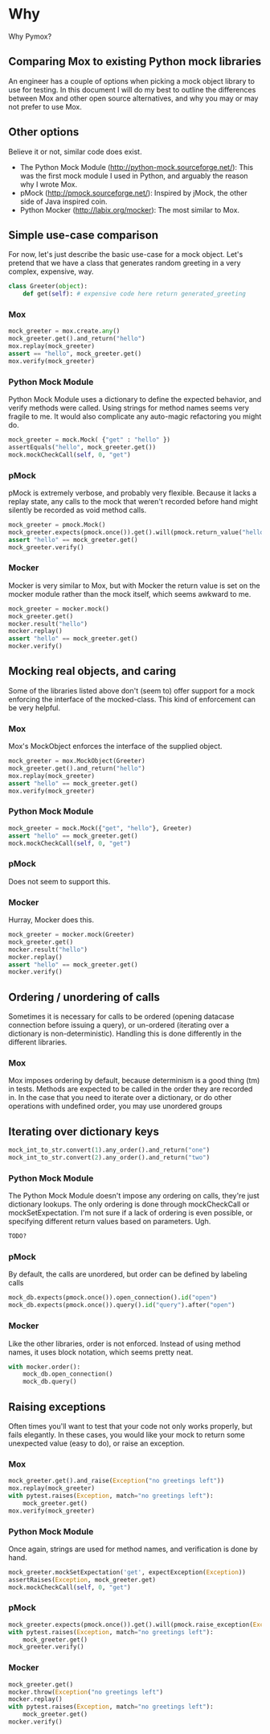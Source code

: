 # Why

Why Pymox?

## Comparing Mox to existing Python mock libraries

An engineer has a couple of options when picking a mock object library
to use for testing. In this document I will do my best to outline the
differences between Mox and other open source alternatives, and why you
may or may not prefer to use Mox.

## Other options

Believe it or not, similar code does exist.

-   The Python Mock Module (<http://python-mock.sourceforge.net/>): This
    was the first mock module I used in Python, and arguably the reason
    why I wrote Mox.
-   pMock (<http://pmock.sourceforge.net/>): Inspired by jMock, the
    other side of Java inspired coin.
-   Python Mocker (<http://labix.org/mocker>): The most similar to Mox.

## Simple use-case comparison

For now, let's just describe the basic use-case for a mock object. Let's
pretend that we have a class that generates random greeting in a very
complex, expensive, way.

``` python
class Greeter(object):
    def get(self): # expensive code here return generated_greeting
```

### Mox

``` python
mock_greeter = mox.create.any()
mock_greeter.get().and_return("hello")
mox.replay(mock_greeter)
assert == "hello", mock_greeter.get()
mox.verify(mock_greeter)
```

### Python Mock Module

Python Mock Module uses a dictionary to define the expected behavior,
and verify methods were called. Using strings for method names seems
very fragile to me. It would also complicate any auto-magic refactoring
you might do.

``` python
mock_greeter = mock.Mock( {"get" : "hello" })
assertEquals("hello", mock_greeter.get())
mock.mockCheckCall(self, 0, "get")
```

### pMock

pMock is extremely verbose, and probably very flexible. Because it lacks
a replay state, any calls to the mock that weren't recorded before hand
might silently be recorded as void method calls.

``` python
mock_greeter = pmock.Mock()
mock_greeter.expects(pmock.once()).get().will(pmock.return_value("hello"))
assert "hello" == mock_greeter.get()
mock_greeter.verify()
```

### Mocker

Mocker is very similar to Mox, but with Mocker the return value is set
on the mocker module rather than the mock itself, which seems awkward to
me.

``` python
mock_greeter = mocker.mock()
mock_greeter.get()
mocker.result("hello")
mocker.replay()
assert "hello" == mock_greeter.get()
mocker.verify()
```

## Mocking real objects, and caring

Some of the libraries listed above don't (seem to) offer support for a
mock enforcing the interface of the mocked-class. This kind of
enforcement can be very helpful.

### Mox

Mox's MockObject enforces the interface of the supplied object.

``` python
mock_greeter = mox.MockObject(Greeter)
mock_greeter.get().and_return("hello")
mox.replay(mock_greeter)
assert "hello" == mock_greeter.get()
mox.verify(mock_greeter)
```

### Python Mock Module

``` python
mock_greeter = mock.Mock({"get", "hello"}, Greeter)
assert "hello" == mock_greeter.get()
mock.mockCheckCall(self, 0, "get")
```

### pMock

Does not seem to support this.

### Mocker

Hurray, Mocker does this.

``` python
mock_greeter = mocker.mock(Greeter)
mock_greeter.get()
mocker.result("hello")
mocker.replay()
assert "hello" == mock_greeter.get()
mocker.verify()
```

## Ordering / unordering of calls

Sometimes it is necessary for calls to be ordered (opening datacase
connection before issuing a query), or un-ordered (iterating over a
dictionary is non-deterministic). Handling this is done differently in
the different libraries.

### Mox

Mox imposes ordering by default, because determinism is a good thing
(tm) in tests. Methods are expected to be called in the order they are
recorded in. In the case that you need to iterate over a dictionary, or
do other operations with undefined order, you may use unordered groups

## Iterating over dictionary keys

``` python
mock_int_to_str.convert(1).any_order().and_return("one")
mock_int_to_str.convert(2).any_order().and_return("two")
```

### Python Mock Module

The Python Mock Module doesn't impose any ordering on calls, they're
just dictionary lookups. The only ordering is done through mockCheckCall
or mockSetExpectation. I'm not sure if a lack of ordering is even
possible, or specifying different return values based on parameters.
Ugh.

``` python
TODO?
```

### pMock

By default, the calls are unordered, but order can be defined by
labeling calls

``` python
mock_db.expects(pmock.once()).open_connection().id("open")
mock_db.expects(pmock.once()).query().id("query").after("open")
```

### Mocker

Like the other libraries, order is not enforced. Instead of using method
names, it uses block notation, which seems pretty neat.

``` python
with mocker.order():
    mock_db.open_connection()
    mock_db.query()
```

## Raising exceptions

Often times you'll want to test that your code not only works properly,
but fails elegantly. In these cases, you would like your mock to return
some unexpected value (easy to do), or raise an exception.

### Mox

``` python
mock_greeter.get().and_raise(Exception("no greetings left"))
mox.replay(mock_greeter)
with pytest.raises(Exception, match="no greetings left"):
    mock_greeter.get()
mox.verify(mock_greeter)
```

### Python Mock Module

Once again, strings are used for method names, and verification is done
by hand.

``` python
mock_greeter.mockSetExpectation('get', expectException(Exception))
assertRaises(Exception, mock_greeter.get)
mock.mockCheckCall(self, 0, "get")
```

### pMock

``` python
mock_greeter.expects(pmock.once()).get().will(pmock.raise_exception(Exception("no greetings left")))
with pytest.raises(Exception, match="no greetings left"):
    mock_greeter.get()
mock_greeter.verify()
```

### Mocker

``` python
mock_greeter.get()
mocker.throw(Exception("no greetings left")
mocker.replay()
with pytest.raises(Exception, match="no greetings left"):
    mock_greeter.get()
mocker.verify()
```
